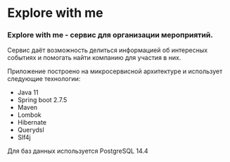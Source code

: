 # Explore with me
### Explore with me - сервис для организации мероприятий.
Сервис даёт возможность делиться информацией об интересных событиях и помогать найти компанию для участия в них.

Приложение построено на микросервисной архитектуре и использует следующие технологии:
- Java 11
- Spring boot 2.7.5
- Maven
- Lombok
- Hibernate
- Querydsl
- Slf4j

Для баз данных используется PostgreSQL 14.4
